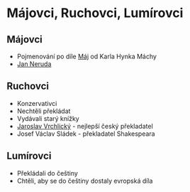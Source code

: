 # Májovci, Ruchovci, Lumírovci

## Májovci

- Pojmenování po díle [Máj](Máj.md) od Karla Hynka Máchy
- [Jan Neruda](Jan%20Neruda.md)

## Ruchovci

- Konzervativci
- Nechtěli překládat
- Vydávali starý knížky
- [Jaroslav Vrchlický](Jaroslav%20Vrchlický.md) - nejlepší český překladatel
- Josef Václav Sládek - překladatel Shakespeara

## Lumírovci

- Překládali do češtiny
- Chtěli, aby se do češtiny dostaly evropská díla
